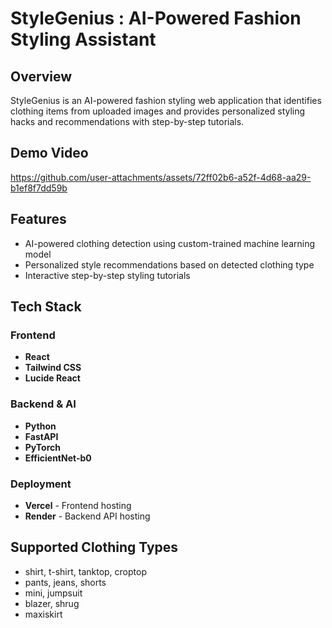 # StyleGenius : AI-Powered Fashion Styling Assistant



## Overview

StyleGenius is an AI-powered fashion styling web application that identifies clothing items from uploaded images and provides personalized styling hacks and recommendations with step-by-step tutorials.

## Demo Video

https://github.com/user-attachments/assets/72ff02b6-a52f-4d68-aa29-b1ef8f7dd59b

## Features

- AI-powered clothing detection using custom-trained machine learning model
- Personalized style recommendations based on detected clothing type
- Interactive step-by-step styling tutorials

## Tech Stack

### Frontend
- **React** 
- **Tailwind CSS** 
- **Lucide React** 

### Backend & AI
- **Python** 
- **FastAPI** 
- **PyTorch** 
- **EfficientNet-b0** 

### Deployment
- **Vercel** - Frontend hosting
- **Render** - Backend API hosting

## Supported Clothing Types

- shirt, t-shirt, tanktop, croptop
- pants, jeans, shorts  
- mini, jumpsuit
- blazer, shrug
- maxiskirt
